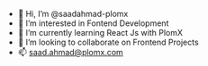 - 👋 Hi, I’m @saadahmad-plomx
- 👀 I’m interested in Fontend Development
- 🌱 I’m currently learning React Js with PlomX
- 💞️ I’m looking to collaborate on Frontend Projects
- 📫 saad.ahmad@plomx.com
